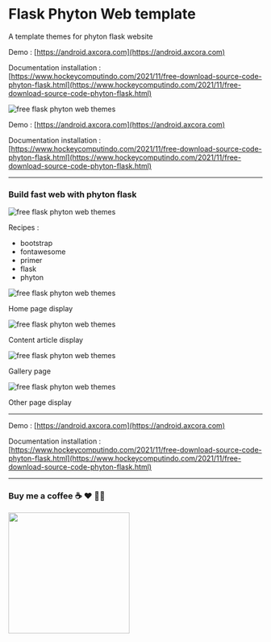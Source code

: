 # Flask Phyton Web template

A template themes for phyton flask website

Demo : [https://android.axcora.com](https://android.axcora.com)

Documentation installation :[https://www.hockeycomputindo.com/2021/11/free-download-source-code-phyton-flask.html](https://www.hockeycomputindo.com/2021/11/free-download-source-code-phyton-flask.html)

![free flask phyton web themes](https://1.bp.blogspot.com/-59VQQF41l4o/YZjMcoB3hyI/AAAAAAAAR_c/KgKN5Ij8NbQBML8hcfqALNI53LnK_0O4ACLcBGAsYHQ/s1024/free%2Bsource%2Bcode%2Bflask%2Bphyton%2Bwebsite%2Btemplate%2Bthemes%2Bgratis%2Bdownload%2B%25281%2529.jpg)


Demo : [https://android.axcora.com](https://android.axcora.com)

Documentation installation :[https://www.hockeycomputindo.com/2021/11/free-download-source-code-phyton-flask.html](https://www.hockeycomputindo.com/2021/11/free-download-source-code-phyton-flask.html)

-------------------------------------------------------------

### Build fast web with phyton flask

![free flask phyton web themes](https://1.bp.blogspot.com/-j5W08RvhRFY/YZjMc7_ukYI/AAAAAAAAR_g/-XhL4nTWAUoRPhldJvPgR6V255P9BntewCLcBGAsYHQ/s640/free%2Bsource%2Bcode%2Bflask%2Bphyton%2Bwebsite%2Btemplate%2Bthemes%2Bgratis%2Bdownload%2B%25281%2529.png)

Recipes :
+ bootstrap
+ fontawesome
+ primer
+ flask
+ phyton

![free flask phyton web themes](https://1.bp.blogspot.com/-JE5PwZCW5FI/YZjMc-xBHkI/AAAAAAAAR_k/cYk_ZAVk2yEdYMwE5nDNz1N8e0Yw-HTHACLcBGAsYHQ/s2048/free%2Bsource%2Bcode%2Bflask%2Bphyton%2Bwebsite%2Btemplate%2Bthemes%2Bgratis%2Bdownload%2B%25281%2529.jpeg)

Home page display

![free flask phyton web themes](https://1.bp.blogspot.com/-eQw8HLLQflU/YZjMfOUEsOI/AAAAAAAAR_0/zi0LewfYT18clgJv0YGNOc6rJ0n002VxQCLcBGAsYHQ/s1234/free%2Bsource%2Bcode%2Bflask%2Bphyton%2Bwebsite%2Btemplate%2Bthemes%2Bgratis%2Bdownload%2B%25284%2529.jpeg)

Content article display

![free flask phyton web themes](https://1.bp.blogspot.com/-ZyIGKCAX-uo/YZjMe1vOD1I/AAAAAAAAR_w/drTPdxNvXKI6gvMVM0hHsAG_J1lC4E_bACLcBGAsYHQ/s3103/free%2Bsource%2Bcode%2Bflask%2Bphyton%2Bwebsite%2Btemplate%2Bthemes%2Bgratis%2Bdownload%2B%25283%2529.jpeg)

Gallery page

![free flask phyton web themes](https://1.bp.blogspot.com/-PqNHqKujIoQ/YZjMdyVHWOI/AAAAAAAAR_o/81j_8UTpEz0Lzo-AiSrh6K_TCPbhIp51wCLcBGAsYHQ/s1865/free%2Bsource%2Bcode%2Bflask%2Bphyton%2Bwebsite%2Btemplate%2Bthemes%2Bgratis%2Bdownload%2B%25282%2529.jpeg)

Other page display


-------------------------------------------------------------


Demo : [https://android.axcora.com](https://android.axcora.com)

Documentation installation :[https://www.hockeycomputindo.com/2021/11/free-download-source-code-phyton-flask.html](https://www.hockeycomputindo.com/2021/11/free-download-source-code-phyton-flask.html)



------------------------------------------------------------

### Buy me a coffee ☕️ ❤️  ✌🏻 

<a href="https://www.buymeacoffee.com/axcora"><img width="240" src="https://blogger.googleusercontent.com/img/b/R29vZ2xl/AVvXsEgIA9HMwkK8kr7uRwVNxnhXsLQsJHxQQYVSzqCAaK58OpJOiTlzbIX7eEwS_VpJ3oEG-xrmVEl2WKqGvB_o-KjyBGTbbjFHM_bN2Jce9g3FTnt2ZJViwcvB9DHPOKPEMCl7jTQRVWKPw_ETloH7_CK8Xr09SSNNx22xnfGjViwdEsGtR-yGrLmr-JUGHA/s1090/bmc-button.png"/></a>
